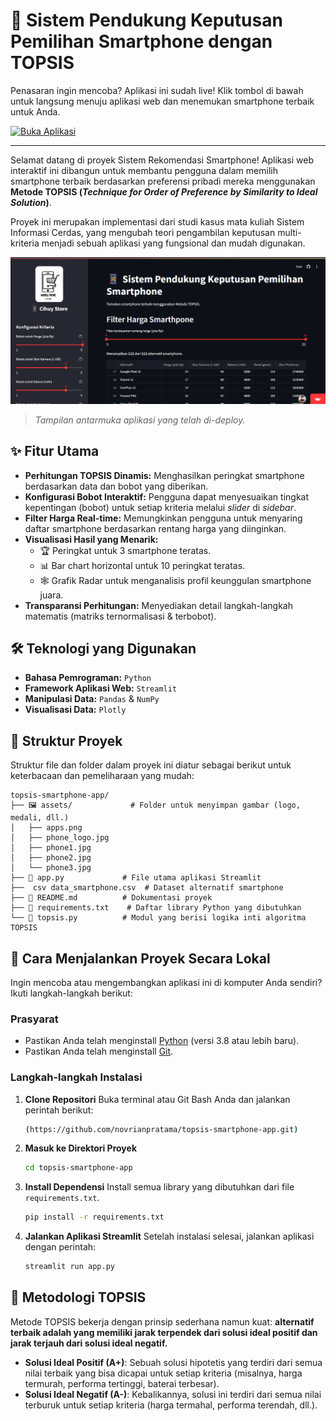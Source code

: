 # 📱 Sistem Pendukung Keputusan Pemilihan Smartphone dengan TOPSIS

Penasaran ingin mencoba? Aplikasi ini sudah live! Klik tombol di bawah untuk langsung menuju aplikasi web dan menemukan smartphone terbaik untuk Anda.

[![Buka Aplikasi](https://img.shields.io/badge/Buka%20Aplikasi%20Web-🚀-green?style=for-the-badge)](http://topsis-smartphone-app-sic.streamlit.app/)

---

Selamat datang di proyek Sistem Rekomendasi Smartphone! Aplikasi web interaktif ini dibangun untuk membantu pengguna dalam memilih smartphone terbaik berdasarkan preferensi pribadi mereka menggunakan **Metode TOPSIS (_Technique for Order of Preference by Similarity to Ideal Solution_)**.

Proyek ini merupakan implementasi dari studi kasus mata kuliah Sistem Informasi Cerdas, yang mengubah teori pengambilan keputusan multi-kriteria menjadi sebuah aplikasi yang fungsional dan mudah digunakan.

![App Screenshot](assets/apps.png)

> _Tampilan antarmuka aplikasi yang telah di-deploy._

## ✨ Fitur Utama

- **Perhitungan TOPSIS Dinamis:** Menghasilkan peringkat smartphone berdasarkan data dan bobot yang diberikan.
- **Konfigurasi Bobot Interaktif:** Pengguna dapat menyesuaikan tingkat kepentingan (bobot) untuk setiap kriteria melalui _slider_ di _sidebar_.
- **Filter Harga Real-time:** Memungkinkan pengguna untuk menyaring daftar smartphone berdasarkan rentang harga yang diinginkan.
- **Visualisasi Hasil yang Menarik:**
  - 🏆 Peringkat untuk 3 smartphone teratas.
  - 📊 Bar chart horizontal untuk 10 peringkat teratas.
  - 🕸️ Grafik Radar untuk menganalisis profil keunggulan smartphone juara.
- **Transparansi Perhitungan:** Menyediakan detail langkah-langkah matematis (matriks ternormalisasi & terbobot).

## 🛠️ Teknologi yang Digunakan

- **Bahasa Pemrograman:** `Python`
- **Framework Aplikasi Web:** `Streamlit`
- **Manipulasi Data:** `Pandas` & `NumPy`
- **Visualisasi Data:** `Plotly`

## 📂 Struktur Proyek

Struktur file dan folder dalam proyek ini diatur sebagai berikut untuk keterbacaan dan pemeliharaan yang mudah:

```
topsis-smartphone-app/
├── 🖼️ assets/             # Folder untuk menyimpan gambar (logo, medali, dll.)
│   ├── apps.png
│   ├── phone_logo.jpg
│   ├── phone1.jpg
│   ├── phone2.jpg
│   └── phone3.jpg
├── 📜 app.py             # File utama aplikasi Streamlit
├──  csv data_smartphone.csv  # Dataset alternatif smartphone
├── 📄 README.md          # Dokumentasi proyek
├── 📝 requirements.txt    # Daftar library Python yang dibutuhkan
└── 🧠 topsis.py          # Modul yang berisi logika inti algoritma TOPSIS
```

## 🚀 Cara Menjalankan Proyek Secara Lokal

Ingin mencoba atau mengembangkan aplikasi ini di komputer Anda sendiri? Ikuti langkah-langkah berikut:

### **Prasyarat**

- Pastikan Anda telah menginstall [Python](https://www.python.org/downloads/) (versi 3.8 atau lebih baru).
- Pastikan Anda telah menginstall [Git](https://git-scm.com/downloads/).

### **Langkah-langkah Instalasi**

1.  **Clone Repositori**
    Buka terminal atau Git Bash Anda dan jalankan perintah berikut:

    ```bash
    (https://github.com/novrianpratama/topsis-smartphone-app.git)
    ```

2.  **Masuk ke Direktori Proyek**

    ```bash
    cd topsis-smartphone-app
    ```

3.  **Install Dependensi**
    Install semua library yang dibutuhkan dari file `requirements.txt`.

    ```bash
    pip install -r requirements.txt
    ```

4.  **Jalankan Aplikasi Streamlit**
    Setelah instalasi selesai, jalankan aplikasi dengan perintah:

    ```bash
    streamlit run app.py
    ```

## 📖 Metodologi TOPSIS

Metode TOPSIS bekerja dengan prinsip sederhana namun kuat: **alternatif terbaik adalah yang memiliki jarak terpendek dari solusi ideal positif dan jarak terjauh dari solusi ideal negatif.**

- **Solusi Ideal Positif (A+)**: Sebuah solusi hipotetis yang terdiri dari semua nilai terbaik yang bisa dicapai untuk setiap kriteria (misalnya, harga termurah, performa tertinggi, baterai terbesar).
- **Solusi Ideal Negatif (A-)**: Kebalikannya, solusi ini terdiri dari semua nilai terburuk untuk setiap kriteria (harga termahal, performa terendah, dll.).
